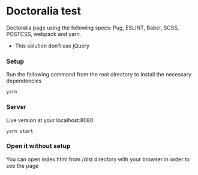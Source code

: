 # Doctoralia test
Doctoralia page using the following specs: Pug, ESLINT, Babel, SCSS, POSTCSS, webpack and yarn.

* This solution don't use jQuery

### Setup
Run the following command from the root directory to install the necessary dependencies
```
yarn
```
### Server
Live version at your localhost:8080
```
yarn start
```
### Open it without setup
You can open index.html from /dist directory with your browser in order to see the page
